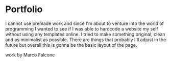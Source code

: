 # Portfolio
I cannot use premade work and since I'm about to venture into the world of programming I wanted to see if I was able to hardcode a website my self without using any templates online. I tried to make something original, clean and as minimalist as possible. There are things that probably I'll adjust in the future but overall this is gonna be the basic layout of the page.

work by Marco Falcone
